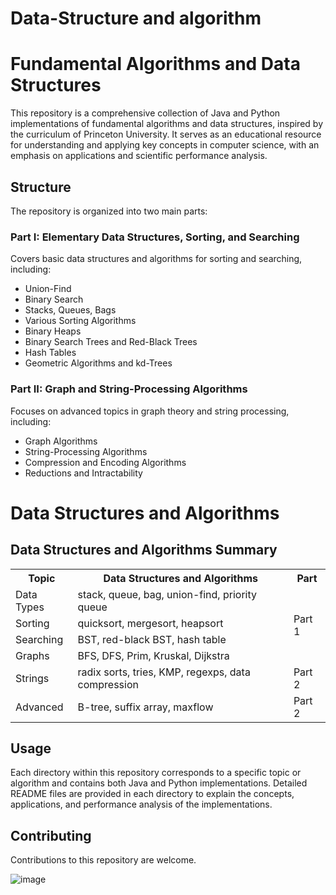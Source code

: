 # Data-Structure and algorithm 

# Fundamental Algorithms and Data Structures

This repository is a comprehensive collection of Java and Python implementations of fundamental algorithms and data structures, inspired by the curriculum of Princeton University. It serves as an educational resource for understanding and applying key concepts in computer science, with an emphasis on applications and scientific performance analysis.

## Structure

The repository is organized into two main parts:

### Part I: Elementary Data Structures, Sorting, and Searching

Covers basic data structures and algorithms for sorting and searching, including:

- Union-Find
- Binary Search
- Stacks, Queues, Bags
- Various Sorting Algorithms
- Binary Heaps
- Binary Search Trees and Red-Black Trees
- Hash Tables
- Geometric Algorithms and kd-Trees

### Part II: Graph and String-Processing Algorithms

Focuses on advanced topics in graph theory and string processing, including:

- Graph Algorithms
- String-Processing Algorithms
- Compression and Encoding Algorithms
- Reductions and Intractability

# Data Structures and Algorithms

 <h2>Data Structures and Algorithms Summary</h2>
    <table>
        <tr>
            <th>Topic</th>
            <th>Data Structures and Algorithms</th>
            <th>Part</th>
        </tr>
        <tr>
            <td>Data Types</td>
            <td>stack, queue, bag, union-find, priority queue</td>
            <td rowspan="4">Part 1</td>
        </tr>
        <tr>
            <td>Sorting</td>
            <td>quicksort, mergesort, heapsort</td>
        </tr>
        <tr>
            <td>Searching</td>
            <td>BST, red-black BST, hash table</td>
        </tr>
        <tr>
            <td>Graphs</td>
            <td>BFS, DFS, Prim, Kruskal, Dijkstra</td>
        </tr>
        <tr>
            <td>Strings</td>
            <td>radix sorts, tries, KMP, regexps, data compression</td>
            <td>Part 2</td>
        </tr>
        <tr>
            <td>Advanced</td>
            <td>B-tree, suffix array, maxflow</td>
            <td>Part 2</td>
        </tr>
    </table>

</body>
</html>


## Usage

Each directory within this repository corresponds to a specific topic or algorithm and contains both Java and Python implementations. Detailed README files are provided in each directory to explain the concepts, applications, and performance analysis of the implementations.

## Contributing

Contributions to this repository are welcome.

![image](https://github.com/Slmaking/Data-Structure/assets/58626257/2a61e1d6-3a12-48c1-9244-cbd51a748e6f)


